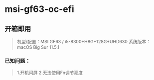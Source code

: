 # msi-gf63-oc-efi

## 开箱即用

> 机型/配置：MSI GF63 / i5-8300H+8G+128G+UHD630
> 系统版本：macOS Big Sur 11.5.1


### 已知问题：
> 1.开机闪屏
> 2.无法使用Fn调节亮度

